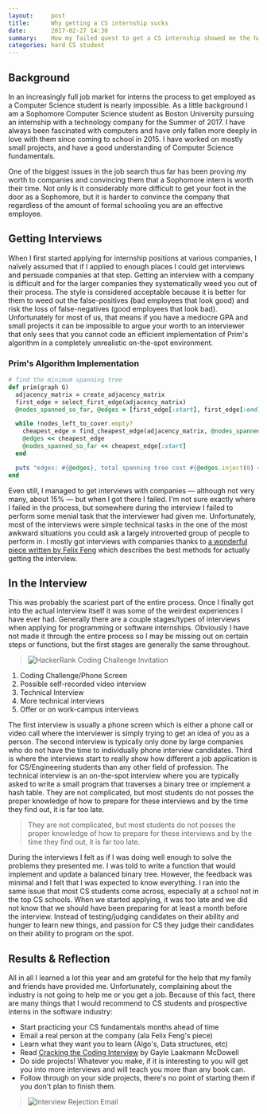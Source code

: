 ```yaml
---
layout:     post
title:      Why getting a CS internship sucks
date:       2017-02-27 14:30
summary:    How my failed quest to get a CS internship showed me the harsh reality of the software industry and how you need to fit the right model.
categories: hard CS student
---
```


## Background

In an increasingly full job market for interns the process to get employed as a Computer Science
student is nearly impossible. As a little background I am a Sophomore Computer Science
student as Boston University pursuing an internship with a technology company for the
Summer of 2017. I have always been fascinated with computers and have only fallen
more deeply in love with them since coming to school in 2015. I have worked on mostly
small projects, and have a good understanding of Computer Science fundamentals.

One of the biggest issues in the job search thus far has been proving my worth
to companies and convincing them that a Sophomore intern is worth their time.
Not only is it considerably more difficult to get your foot in the door as a Sophomore,
but it is harder to convince the company that regardless of the amount of formal
schooling you are an effective employee.

## Getting Interviews

When I first started applying for internship positions at various companies, I
naïvely assumed that if I applied to enough places I could get interviews and
persuade companies at that step. Getting an interview with a company is difficult
and for the larger companies they systematically weed you out of their process. The
style is considered acceptable because it is better for them to weed out the false-positives
(bad employees that look good) and risk the loss of false-negatives (good employees that
  look bad). Unfortunately for most of us, that means if you have a mediocre GPA
and small projects it can be impossible to argue your worth to an interviewer that
only sees that you cannot code an efficient implementation of Prim's algorithm in
a completely unrealistic on-the-spot environment.

### Prim's Algorithm Implementation
```ruby
# find the minimum spanning tree
def prim(graph G)
  adjacency_matrix = create_adjacency_matrix
  first_edge = select_first_edge(adjacency_matrix)
  @nodes_spanned_so_far, @edges = [first_edge[:start], first_edge[:end]], [first_edge]

  while !nodes_left_to_cover.empty?
    cheapest_edge = find_cheapest_edge(adjacency_matrix, @nodes_spanned_so_far, number_of_nodes)
    @edges << cheapest_edge
    @nodes_spanned_so_far << cheapest_edge[:start]  
  end

  puts "edges: #{@edges}, total spanning tree cost #{@edges.inject(0) {|acc, edge| acc + edge[:weight]}}"
end
```

Even still, I managed to get interviews with companies &mdash; although not very many,
about 15% &mdash; but when I got there I failed. I'm not sure exactly where I failed
in the process, but somewhere during the interview I failed to perform some menial
task that the interviewer had given me. Unfortunately, most of the interviews were
simple technical tasks in the one of the most awkward situations you could ask a
largely introverted group of people to perform in. I mostly got interviews with
companies thanks to [a wonderful piece written by Felix Feng](https://medium.freecodecamp.com/5-key-learnings-from-the-post-bootcamp-job-search-9a07468d2331#.kcgstarkj)
which describes the best methods for actually getting the interview.

## In the Interview

This was probably the scariest part of the entire process. Once I finally got into
the actual interview itself it was some of the weirdest experiences I have ever had.
Generally there are a couple stages/types of interviews when applying for programming
or software internships. Obviously I have not made it through the entire process
so I may be missing out on certain steps or functions, but the first stages are
generally the same throughout.

> ![HackerRank Coding Challenge Invitation](/blog/images/mozilla-hackerrank.png)

1. Coding Challenge/Phone Screen
2. Possible self-recorded video interview
3. Technical Interview
4. More technical interviews
5. Offer or on work-campus interviews

The first interview is usually a phone screen which is either a phone call or video
call where the interviewer is simply trying to get an idea of you as a person. The
second interview is typically only done by large companies who do not have the time
to individually phone interview candidates. Third is where the interviews start
to really show how different a job application is for CS/Engineering students
than any other field of profession. The technical interview is an on-the-spot
interview where you are typically asked to write a small program that traverses a
binary tree or implement a hash table. They are not complicated, but most students
do not posses the proper knowledge of how to prepare for these interviews and by
the time they find out, it is far too late.

> They are not complicated, but most students
  do not posses the proper knowledge of how to prepare for these interviews and by
  the time they find out, it is far too late.

During the interviews I felt as if I was doing well enough to solve the problems
they presented me. I was told to write a function that would implement and update
a balanced binary tree. However, the feedback was minimal and I felt that I was expected
to know everything. I ran into the same issue that most CS students come across,
especially at a school not in the top CS schools. When we started applying, it
was too late and we did not know that we should have been preparing for at least a
month before the interview. Instead of testing/judging candidates on their ability
and hunger to learn new things, and passion for CS they judge their candidates on
their ability to program on the spot.

## Results &amp; Reflection

All in all I learned a lot this year and am grateful for the help that my family
and friends have provided me. Unfortunately, complaining about the industry is not
going to help me or you get a job. Because of this fact, there are many things
that I would recommend to CS students and prospective interns in the software industry:

- Start practicing your CS fundamentals months ahead of time
- Email a real person at the company (ala Felix Feng's piece)
- Learn what they want you to learn (Algo's, Data structures, etc)
- Read [Cracking the Coding Interview](https://www.amazon.com/Cracking-Coding-Interview-Programming-Questions/dp/0984782850/ref=pd_sbs_14_t_0?_encoding=UTF8&psc=1&refRID=9VYEGF6MTP5FGEXEZTRF) by Gayle Laakmann McDowell
- Do side projects! Whatever you make, if it is interesting to you will get you into more interviews and will teach you more than any book can.
- Follow through on your side projects, there's no point of starting them if you don't plan to finish them.

> ![Interview Rejection Email](/blog/images/basecamp-reject.png)

